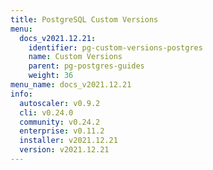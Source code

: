 ```yaml
---
title: PostgreSQL Custom Versions
menu:
  docs_v2021.12.21:
    identifier: pg-custom-versions-postgres
    name: Custom Versions
    parent: pg-postgres-guides
    weight: 36
menu_name: docs_v2021.12.21
info:
  autoscaler: v0.9.2
  cli: v0.24.0
  community: v0.24.2
  enterprise: v0.11.2
  installer: v2021.12.21
  version: v2021.12.21
---
```


